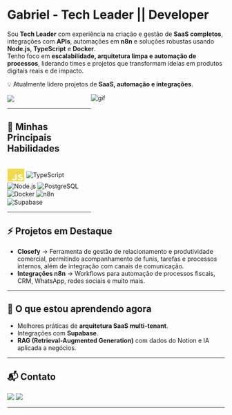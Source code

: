 # Gabriel - Tech Leader || Developer  

Sou **Tech Leader** com experiência na criação e gestão de **SaaS completos**, integrações com **APIs**, automações em **n8n** e soluções robustas usando **Node.js**, **TypeScript** e **Docker**.  
Tenho foco em **escalabilidade, arquitetura limpa e automação de processos**, liderando times e projetos que transformam ideias em produtos digitais reais e de impacto.  

💡 Atualmente lidero projetos de **SaaS, automação e integrações**.  

<div>
  <img height="180" align="center" src="https://github-readme-stats.vercel.app/api/top-langs/?username=Gabriel&layout=compact&theme=tokyonight" />
  <img align="right" alt="gif" height="280" width="310" src="https://user-images.githubusercontent.com/74038190/212749447-bfb7e725-6987-49d9-ae85-2015e3e7cc41.gif" />
</div>

---

## 🚀 Minhas Principais Habilidades  
<div style="display: inline_block"><br>
  <img align="center" alt="JavaScript" height="30" width="40" src="https://raw.githubusercontent.com/devicons/devicon/master/icons/javascript/javascript-plain.svg">
  <img align="center" alt="TypeScript" height="30" width="40" src="https://cdn.jsdelivr.net/gh/devicons/devicon/icons/typescript/typescript-original.svg">
  <img align="center" alt="Node.js" height="30" width="40" src="https://cdn.jsdelivr.net/gh/devicons/devicon/icons/nodejs/nodejs-original.svg">
  <img align="center" alt="PostgreSQL" height="30" width="40" src="https://cdn.jsdelivr.net/gh/devicons/devicon/icons/postgresql/postgresql-original.svg">
  <img align="center" alt="Docker" height="40" width="50" src="https://cdn.jsdelivr.net/gh/devicons/devicon/icons/docker/docker-original.svg">
  <img align="center" alt="n8n" height="30" width="30" src="https://avatars.githubusercontent.com/u/45487711?s=200&v=4">
  <img align="center" alt="Supabase" height="30" width="30" src="https://avatars.githubusercontent.com/u/54469796?s=200&v=4">
</div>

---

## ⚡ Projetos em Destaque  
- **Closefy** → Ferramenta de gestão de relacionamento e produtividade comercial, permitindo acompanhamento de funis, tarefas e processos internos, além de integração com canais de comunicação.
- **Integrações n8n** → Workflows para automação de processos fiscais, CRM, WhatsApp, redes sociais e muito mais.  

---

## 🌱 O que estou aprendendo agora  
- Melhores práticas de **arquitetura SaaS multi-tenant**.  
- Integrações com **Supabase**.  
- **RAG (Retrieval-Augmented Generation)** com dados do Notion e IA aplicada a negócios.  

---

## 📬 Contato  
<div> 
  <a href="mailto:gbacelar099@gmail.com"><img src="https://img.shields.io/badge/-Gmail-%23333?style=for-the-badge&logo=gmail&logoColor=white" target="_blank"></a>
  <a href="https://www.linkedin.com/in/gabriel-bacelar-964b03278" target="_blank"><img src="https://img.shields.io/badge/-LinkedIn-%230077B5?style=for-the-badge&logo=linkedin&logoColor=white" target="_blank"></a> 
</div>

---
